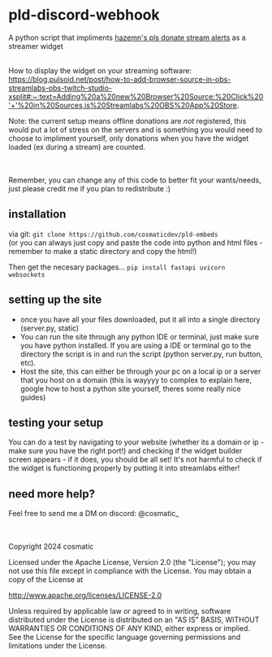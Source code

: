 # pld-discord-webhook
A python script that impliments [hazemn's pls donate stream alerts](https://x.com/secrethazem/status/1851056785689321476) as a streamer widget 

<br>How to display the widget on your streaming software: https://blog.pulsoid.net/post/how-to-add-browser-source-in-obs-streamlabs-obs-twitch-studio-xsplit#:~:text=Adding%20a%20new%20Browser%20Source:%20Click%20'+'%20in%20Sources,is%20Streamlabs%20OBS%20App%20Store.

Note: the current setup means offline donations are *not* registered, this would put a lot of stress on the servers and is something you would need to choose to impliment yourself, only donations when you have the widget loaded (ex during a stream) are counted.

<br><br>Remember, you can change any of this code to better fit your wants/needs, just please credit me if you plan to redistribute :)
## installation
via git:
```git clone https://github.com/cosmaticdev/pld-embeds```
<br>(or you can always just copy and paste the code into python and html files - remember to make a static directory and copy the html!)

Then get the necesary packages... ``` pip install fastapi uvicorn websockets ```


## setting up the site
- once you have all your files downloaded, put it all into a single directory (server.py, static)
- You can run the site through any python IDE or terminal, just make sure you have python installed. If you are using a IDE or terminal go to the directory the script is in and run the script (python server.py, run button, etc).
- Host the site, this can either be through your pc on a local ip or a server that you host on a domain (this is wayyyy to complex to explain here, google how to host a python site yourself, theres some really nice guides)

## testing your setup
You can do a test by navigating to your website (whether its a domain or ip - make sure you have the right port!) and checking if the widget builder screen appears - if it does, you should be all set! It's not harmful to check if the widget is functioning properly by putting it into streamlabs either!

## need more help?
Feel free to send me a DM on discord: @cosmatic_

<br><br>
Copyright 2024 cosmatic

Licensed under the Apache License, Version 2.0 (the "License");
you may not use this file except in compliance with the License.
You may obtain a copy of the License at

http://www.apache.org/licenses/LICENSE-2.0

Unless required by applicable law or agreed to in writing, software
distributed under the License is distributed on an "AS IS" BASIS,
WITHOUT WARRANTIES OR CONDITIONS OF ANY KIND, either express or implied.
See the License for the specific language governing permissions and
limitations under the License.
